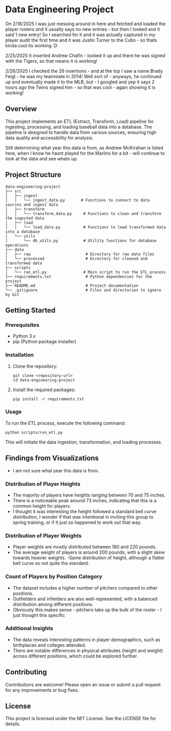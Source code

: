 # Data Engineering Project

On 2/18/2025 I was just messing around in here and fetched and loaded the player rosters and it usually says no new entries - but then I looked and it said 1 new entry! So I searched for it and it was actually captured in my player audit the first time and it was Justin Turner to the Cubs - so thats kinda cool its working :D 

2/25/2025 It inserted Andrew Chafin - looked it up and there he was signed with the Tigers, so that means it is working!


2/26/2025 I checked the 26 insertions - and at the top I saw a name Brady Feigl - he was my teammate in 2014! Well sort of - anyways, he continued up and eventually made it to the MLB, but - I googled and yep it says 2 hours ago the Twins signed him - so that was cool - again showing it is working! 
## Overview
This project implements an ETL (Extract, Transform, Load) pipeline for ingesting, processing, and loading baseball data into a database. The pipeline is designed to handle data from various sources, ensuring high data quality and accessibility for analysis.

Still determining what year this data is from, as Andrew McKirahan is listed here, when I know he hasnt played for the Marlins for a bit - will continue to look at the data and see whats up.

## Project Structure
```
data-engineering-project
├── src
│   ├── ingest
│   │   └── ingest_data.py       # Functions to connect to data sources and ingest data
│   ├── transform
│   │   └── transform_data.py     # Functions to clean and transform the ingested data
│   ├── load
│   │   └── load_data.py          # Functions to load transformed data into a database
│   └── utils
│       └── db_utils.py           # Utility functions for database operations
├── data
│   ├── raw                        # Directory for raw data files
│   └── processed                  # Directory for cleaned and transformed data
├── scripts
│   └── run_etl.py                # Main script to run the ETL process
├── requirements.txt               # Python dependencies for the project
├── README.md                      # Project documentation
└── .gitignore                     # Files and directories to ignore by Git
```

## Getting Started

### Prerequisites
- Python 3.x
- pip (Python package installer)

### Installation
1. Clone the repository:
   ```
   git clone <repository-url>
   cd data-engineering-project
   ```

2. Install the required packages:
   ```
   pip install -r requirements.txt
   ```

### Usage
To run the ETL process, execute the following command:
```
python scripts/run_etl.py
```

This will initiate the data ingestion, transformation, and loading processes.

## Findings from Visualizations
- I am not sure what year this data is from.

### Distribution of Player Heights
- The majority of players have heights ranging between 70 and 75 inches.
- There is a noticeable peak around 73 inches, indicating that this is a common height for players.
- I thought it was interesting the height followed a standard bell curve distribution, I wonder if that was intentional in inviting this group to spring training, or if it just so happened to work out that way.

### Distribution of Player Weights
- Player weights are mostly distributed between 180 and 220 pounds.
- The average weight of players is around 200 pounds, with a slight skew towards heavier weights.
-Same distribution of height, although a flatter bell curve so not quite the standard.

### Count of Players by Position Category
- The dataset includes a higher number of pitchers compared to other positions.
- Outfielders and infielders are also well-represented, with a balanced distribution among different positions.
- Obviously this makes sense - pitchers take up the bulk of the roster - I just thought this specific 

### Additional Insights
- The data reveals interesting patterns in player demographics, such as birthplaces and colleges attended.
- There are notable differences in physical attributes (height and weight) across different positions, which could be explored further.

## Contributing
Contributions are welcome! Please open an issue or submit a pull request for any improvements or bug fixes.

## License
This project is licensed under the MIT License. See the LICENSE file for details.